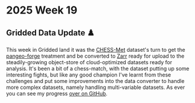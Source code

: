 # 2025 Week 19

## Gridded Data Update ♟️

This week in Gridded land it was the [CHESS-Met](https://catalogue.ceh.ac.uk/documents/835a50df-e74f-4bfb-b593-804fd61d5eab) dataset's turn to get the [pangeo-forge](https://pangeo-forge.readthedocs.io/en/latest/index.html) treatment and be converted to [Zarr](https://zarr.dev/) ready for upload to the steadily-growing object-store of cloud-optimized datasets ready for analysis. It's been a bit of a chess-match, with the dataset putting up some interesting fights, but like any good champion I've learnt from these challenges and put some improvements into the data converter to handle more complex datasets, namely handling multi-variable datasets. 
As ever you can see my progress [over on GitHub](https://github.com/orgs/NERC-CEH/projects/13/views/1?pane=issue&itemId=102907624&issue=NERC-CEH%7Cdri_gridded_data%7C40). 
